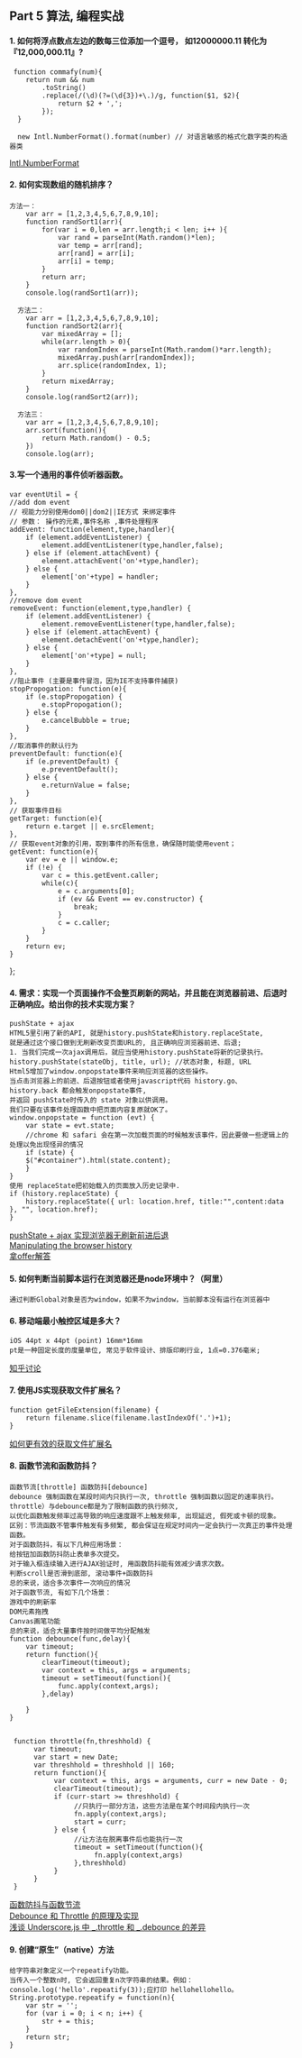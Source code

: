 ## Part 5 算法, 编程实战

#### 1.  如何将浮点数点左边的数每三位添加一个逗号， 如12000000.11 转化为『12,000,000.11』?
     function commafy(num){
        return num && num
            .toString()
            .replace(/(\d)(?=(\d{3})+\.)/g, function($1, $2){
                return $2 + ',';
            });
      }
      
      new Intl.NumberFormat().format(number) // 对语言敏感的格式化数字类的构造器类
[Intl.NumberFormat](https://developer.mozilla.org/zh-CN/docs/Web/JavaScript/Reference/Global_Objects/NumberFormat)      
      

#### 2. 如何实现数组的随机排序？
```
方法一：
    var arr = [1,2,3,4,5,6,7,8,9,10];
    function randSort1(arr){
        for(var i = 0,len = arr.length;i < len; i++ ){
            var rand = parseInt(Math.random()*len);
            var temp = arr[rand];
            arr[rand] = arr[i];
            arr[i] = temp;
        }
        return arr;
    }
    console.log(randSort1(arr));
    
  方法二：
    var arr = [1,2,3,4,5,6,7,8,9,10];
    function randSort2(arr){
        var mixedArray = [];
        while(arr.length > 0){
            var randomIndex = parseInt(Math.random()*arr.length);
            mixedArray.push(arr[randomIndex]);
            arr.splice(randomIndex, 1);
        }
        return mixedArray;
    }
    console.log(randSort2(arr));

  方法三：
    var arr = [1,2,3,4,5,6,7,8,9,10];
    arr.sort(function(){
        return Math.random() - 0.5;
    })
    console.log(arr);
```

#### 3.写一个通用的事件侦听器函数。
    var eventUtil = {
    //add dom event
    // 视能力分别使用dom0||dom2||IE方式 来绑定事件
    // 参数： 操作的元素,事件名称 ,事件处理程序
    addEvent: function(element,type,handler){
        if (element.addEventListener) {
            element.addEventListener(type,handler,false);
        } else if (element.attachEvent) {
            element.attachEvent('on'+type,handler);
        } else {
            element['on'+type] = handler;
        }
    },
    //remove dom event
    removeEvent: function(element,type,handler) {
        if (element.addEventListener) {
            element.removeEventListener(type,handler,false);
        } else if (element.attachEvent) {
            element.detachEvent('on'+type,handler);
        } else {
            element['on'+type] = null;
        }
    },
    //阻止事件 (主要是事件冒泡，因为IE不支持事件捕获)
    stopPropogation: function(e){
        if (e.stopPropogation) {
            e.stopPropogation();
        } else {
            e.cancelBubble = true;
        }
    },
    //取消事件的默认行为
    preventDefault: function(e){
        if (e.preventDefault) {
            e.preventDefault();
        } else {
            e.returnValue = false;
        }
    },
    // 获取事件目标
    getTarget: function(e){
        return e.target || e.srcElement;
    },
    // 获取event对象的引用，取到事件的所有信息，确保随时能使用event；
    getEvent: function(e){
        var ev = e || window.e;
        if (!e) {
            var c = this.getEvent.caller;
            while(c){
                e = c.arguments[0];
                if (ev && Event == ev.constructor) {
                    break;
                }
                c = c.caller;
            }
        }
        return ev;
    }
};

#### 4. 需求：实现一个页面操作不会整页刷新的网站，并且能在浏览器前进、后退时正确响应。给出你的技术实现方案？
    pushState + ajax
    HTML5里引用了新的API, 就是history.pushState和history.replaceState,         
    就是通过这个接口做到无刷新改变页面URL的, 且正确响应浏览器前进、后退;
    1. 当我们完成一次ajax调用后，就应当使用history.pushState将新的记录执行。
    history.pushState(stateObj, title, url); //状态对象, 标题, URL
    Html5增加了window.onpopstate事件来响应浏览器的这些操作。         
    当点击浏览器上的前进、后退按钮或者使用javascript代码 history.go、 history.back 都会触发onpopstate事件,  
    并返回 pushState时传入的 state 对象以供调用。    
    我们只要在该事件处理函数中把页面内容复原就OK了。
    window.onpopstate = function (evt) {
        var state = evt.state;
        //chrome 和 safari 会在第一次加载页面的时候触发该事件，因此要做一些逻辑上的处理以免出现怪异的情况 
        if (state) {     
        $("#container").html(state.content);
        }
    }
    使用 replaceState把初始载入的页面放入历史记录中.
    if (history.replaceState) {
        history.replaceState({ url: location.href, title:"",content:data }, "", location.href);
    }
[pushState + ajax 实现浏览器无刷新前进后退](http://blog.chenxu.me/post/detail?id=ed4f0732-897f-48e4-9d4f-821e82f17fad) <br>
[Manipulating the browser history
](https://developer.mozilla.org/zh-CN/docs/Web/API/History_API) <br>
[拿offer解答](https://www.naoffer.com/exam/319/935)

#### 5. 如何判断当前脚本运行在浏览器还是node环境中？（阿里）
    通过判断Global对象是否为window，如果不为window，当前脚本没有运行在浏览器中

#### 6. 移动端最小触控区域是多大？
    iOS 44pt x 44pt (point) 16mm*16mm
    pt是一种固定长度的度量单位, 常见于软件设计、排版印刷行业, 1点=0.376毫米; 
[知乎讨论](https://www.zhihu.com/question/19642393)

#### 7. 使用JS实现获取文件扩展名？
    function getFileExtension(filename) {
        return filename.slice(filename.lastIndexOf('.')+1);
    }
[如何更有效的获取文件扩展名](https://segmentfault.com/a/1190000004993946)</br>

#### 8. 函数节流和函数防抖？
    函数节流[throttle] 函数防抖[debounce]  
    debounce 强制函数在某段时间内只执行一次, throttle 强制函数以固定的速率执行。
    throttle）与debounce都是为了限制函数的执行频次,
    以优化函数触发频率过高导致的响应速度跟不上触发频率, 出现延迟, 假死或卡顿的现象。      
    区别：节流函数不管事件触发有多频繁, 都会保证在规定时间内一定会执行一次真正的事件处理函数。
    对于函数防抖，有以下几种应用场景：
    给按钮加函数防抖防止表单多次提交。 
    对于输入框连续输入进行AJAX验证时, 用函数防抖能有效减少请求次数。
    判断scroll是否滑到底部, 滚动事件+函数防抖
    总的来说，适合多次事件一次响应的情况
    对于函数节流, 有如下几个场景：
    游戏中的刷新率
    DOM元素拖拽
    Canvas画笔功能
    总的来说，适合大量事件按时间做平均分配触发
    function debounce(func,delay){
		var timeout;
		return function(){
			clearTimeout(timeout);
			var context = this, args = arguments;
			timeout = setTimeout(function(){
				func.apply(context,args);
			},delay)

		}
	}
     
     
     function throttle(fn,threshhold) {
          var timeout;
          var start = new Date;
          var threshhold = threshhold || 160;
          return function(){
               var context = this, args = arguments, curr = new Date - 0;
               clearTimeout(timeout);
               if (curr-start >= threshhold) {
                    //只执行一部分方法，这些方法是在某个时间段内执行一次
                    fn.apply(context,args);
                    start = curr;
               } else {
                    //让方法在脱离事件后也能执行一次
                    timeout = setTimeout(function(){
                         fn.apply(context,args)
                    },threshhold)
               }
          }
     }
[函数防抖与函数节流](https://zhuanlan.zhihu.com/p/38313717)</br>
[Debounce 和 Throttle 的原理及实现](https://segmentfault.com/a/1190000015619151)</br>
[浅谈 Underscore.js 中 _.throttle 和 _.debounce 的差异](https://segmentfault.com/a/1190000007440036)</br>

#### 9. 创建“原生”（native）方法
    给字符串对象定义一个repeatify功能。
    当传入一个整数n时, 它会返回重复n次字符串的结果。例如：console.log('hello'.repeatify(3));应打印 hellohellohello。  
    String.prototype.repeatify = function(n){
        var str = '';
        for (var i = 0; i < n; i++) {
            str + = this;
        }
        return str;
    }

